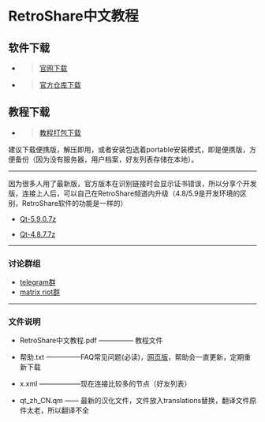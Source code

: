 # RetroShare中文教程
## 软件下载
- >[官网下载][1]

- >[官方仓库下载][2]
## 教程下载
- >[教程打包下载][7]

建议下载便携版，解压即用，或者安装包选着portable安装模式，即是便携版，方便备份（因为没有服务器，用户档案，好友列表存储在本地）。

------------


因为很多人用了最新版，官方版本在识别链接时会显示证书错误，所以分享个开发版，连接上人后，可以自己在RetroShare频道内升级（4.8/5.9是开发环境的区别，RetroShare软件的功能是一样的）

- [Qt-5.9.0.7z][3]

- [Qt-4.8.7.7z][4]

------------



### 讨论群组
- [telegram群][5]
- [matrix riot群][6]

------------


### 文件说明
- RetroShare中文教程.pdf ————— 教程文件
- 帮助.txt —————FAQ常见问题(必读)，[网页版][8]，帮助会一直更新，定期重新下载
- x.xml ——————现在连接比较多的节点（好友列表）
- qt_zh_CN.qm —— 最新的汉化文件，文件放入translations替换，翻译文件原件太老，所以翻译不全


  [1]: http://retroshare.net/downloads.html
  [2]: https://github.com/RetroShare/RetroShare/releases
  [3]: https://www.dropbox.com/s/7sdwshn8yohb1mu/RetroShare-0.6.2-Windows-Portable-20170613-c451d3a1-Qt-5.9.0.7z?dl=0
  [4]: https://www.dropbox.com/s/apcfwno506odsbp/RetroShare-0.6.2-Windows-Portable-20170613-c451d3a1-Qt-4.8.7.7z?dl=0
  [5]: https://t.me/cnretroshare
  [6]: https://matrix.to/#/#RetroShareCN:matrix.org
  [7]: https://github.com/gongzisun/cnretroshare/archive/master.zip
  [8]: https://gongzisun.github.io
